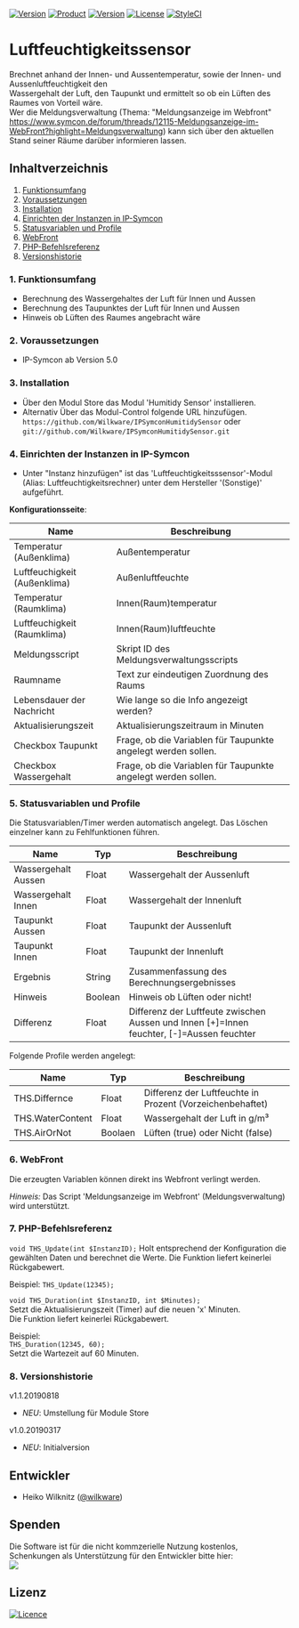 
[![Version](https://img.shields.io/badge/Symcon-PHP--Modul-red.svg)](https://www.symcon.de/service/dokumentation/entwicklerbereich/sdk-tools/sdk-php/)
[![Product](https://img.shields.io/badge/Symcon%20Version-5.0%20%3E-blue.svg)](https://www.symcon.de/produkt/)
[![Version](https://img.shields.io/badge/Modul%20Version-1.1.20190818-orange.svg)](https://github.com/Wilkware/IPSymconToolmatic)
[![License](https://img.shields.io/badge/License-CC%20BY--NC--SA%204.0-green.svg)](https://creativecommons.org/licenses/by-nc-sa/4.0/)
[![StyleCI](https://github.styleci.io/repos/76893952/shield?style=flat)](https://github.styleci.io/repos/76893952)

# Luftfeuchtigkeitssensor

Brechnet anhand der Innen- und Aussentemperatur, sowie der Innen- und Aussenluftfeuchtigkeit den  
Wassergehalt der Luft, den Taupunkt und ermittelt so ob ein Lüften des Raumes von Vorteil wäre.  
Wer die Meldungsverwaltung (Thema: "Meldungsanzeige im Webfront" <https://www.symcon.de/forum/threads/12115-Meldungsanzeige-im-WebFront?highlight=Meldungsverwaltung>)
kann sich über den aktuellen Stand seiner Räume darüber informieren lassen.

## Inhaltverzeichnis

1. [Funktionsumfang](#1-funktionsumfang)
2. [Voraussetzungen](#2-voraussetzungen)
3. [Installation](#3-installation)
4. [Einrichten der Instanzen in IP-Symcon](#4-einrichten-der-instanzen-in-ip-symcon)
5. [Statusvariablen und Profile](#5-statusvariablen-und-profile)
6. [WebFront](#6-webfront)
7. [PHP-Befehlsreferenz](#7-php-befehlsreferenz)
8. [Versionshistorie](#8-versionshistorie)

### 1. Funktionsumfang

* Berechnung des Wassergehaltes der Luft für Innen und Aussen
* Berechnung des Taupunktes der Luft für Innen und Aussen
* Hinweis ob Lüften des Raumes angebracht wäre

### 2. Voraussetzungen

* IP-Symcon ab Version 5.0

### 3. Installation

* Über den Modul Store das Modul 'Humitidy Sensor' installieren.
* Alternativ Über das Modul-Control folgende URL hinzufügen.  
`https://github.com/Wilkware/IPSymconHumitidySensor` oder `git://github.com/Wilkware/IPSymconHumitidySensor.git`

### 4. Einrichten der Instanzen in IP-Symcon

* Unter "Instanz hinzufügen" ist das 'Luftfeuchtigkeitsssensor'-Modul (Alias: Luftfeuchtigkeitsrechner) unter dem Hersteller '(Sonstige)' aufgeführt.

__Konfigurationsseite__:

Name                          | Beschreibung
------------------            | ---------------------------------
Temperatur (Außenklima)       | Außentemperatur
Luftfeuchigkeit (Außenklima)  | Außenluftfeuchte
Temperatur (Raumklima)        | Innen(Raum)temperatur
Luftfeuchigkeit (Raumklima)   | Innen(Raum)luftfeuchte
Meldungsscript                | Skript ID des Meldungsverwaltungsscripts
Raumname                      | Text zur eindeutigen Zuordnung des Raums
Lebensdauer der Nachricht     | Wie lange so die Info angezeigt werden?
Aktualisierungszeit           | Aktualisierungszeitraum in Minuten
Checkbox Taupunkt             | Frage, ob die Variablen für Taupunkte angelegt werden sollen.
Checkbox Wassergehalt         | Frage, ob die Variablen für Taupunkte angelegt werden sollen.

### 5. Statusvariablen und Profile

Die Statusvariablen/Timer werden automatisch angelegt. Das Löschen einzelner kann zu Fehlfunktionen führen.

Name                 | Typ       | Beschreibung
-------------------- | --------- | ----------------
Wassergehalt Aussen  | Float     | Wassergehalt der Aussenluft
Wassergehalt Innen   | Float     | Wassergehalt der Innenluft
Taupunkt Aussen      | Float     | Taupunkt der Aussenluft
Taupunkt Innen       | Float     | Taupunkt der Innenluft
Ergebnis             | String    | Zusammenfassung des Berechnungsergebnisses
Hinweis              | Boolean   | Hinweis ob Lüften oder nicht!
Differenz            | Float     | Differenz der Luftfeute zwischen Aussen und Innen  [+]=Innen feuchter, [-]=Aussen feuchter

Folgende Profile werden angelegt:

Name                 | Typ       | Beschreibung
-------------------- | --------- | ----------------
THS.Differnce        | Float     | Differenz der Luftfeuchte in Prozent (Vorzeichenbehaftet)
THS.WaterContent     | Float     | Wassergehalt der Luft in g/m³
THS.AirOrNot         | Boolaen   | Lüften (true) oder Nicht (false)

### 6. WebFront

Die erzeugten Variablen können direkt ins Webfront verlingt werden.  

_Hinweis:_ Das Script 'Meldungsanzeige im Webfront' (Meldungsverwaltung) wird unterstützt.

### 7. PHP-Befehlsreferenz

`void THS_Update(int $InstanzID);`
Holt entsprechend der Konfiguration die gewählten Daten und berechnet die Werte.
Die Funktion liefert keinerlei Rückgabewert.

Beispiel:
`THS_Update(12345);`

`void THS_Duration(int $InstanzID, int $Minutes);`  
Setzt die Aktualisierungszeit (Timer) auf die neuen 'x' Minuten.  
Die Funktion liefert keinerlei Rückgabewert.

Beispiel:  
`THS_Duration(12345, 60);`  
Setzt die Wartezeit auf 60 Minuten.

### 8. Versionshistorie

v1.1.20190818

* _NEU_: Umstellung für Module Store

v1.0.20190317

* _NEU_: Initialversion

## Entwickler

* Heiko Wilknitz ([@wilkware](https://github.com/wilkware))

## Spenden

Die Software ist für die nicht kommzerielle Nutzung kostenlos, Schenkungen als Unterstützung für den Entwickler bitte hier:  
<a href="https://www.paypal.com/cgi-bin/webscr?cmd=_s-xclick&hosted_button_id=8816166" target="_blank"><img src="https://www.paypalobjects.com/de_DE/DE/i/btn/btn_donate_LG.gif" border="0" /></a>

## Lizenz

[![Licence](https://licensebuttons.net/i/l/by-nc-sa/transparent/00/00/00/88x31-e.png)](https://creativecommons.org/licenses/by-nc-sa/4.0/)
